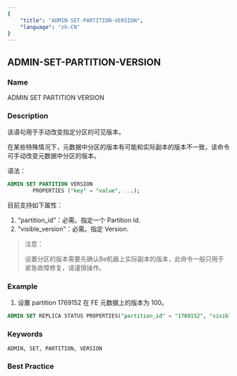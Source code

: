 ```yaml
---
{
    "title": "ADMIN-SET-PARTITION-VERSION",
    "language": "zh-CN"
}
---
```


<!--
Licensed to the Apache Software Foundation (ASF) under one
or more contributor license agreements.  See the NOTICE file
distributed with this work for additional information
regarding copyright ownership.  The ASF licenses this file
to you under the Apache License, Version 2.0 (the
"License"); you may not use this file except in compliance
with the License.  You may obtain a copy of the License at

  http://www.apache.org/licenses/LICENSE-2.0

Unless required by applicable law or agreed to in writing,
software distributed under the License is distributed on an
"AS IS" BASIS, WITHOUT WARRANTIES OR CONDITIONS OF ANY
KIND, either express or implied.  See the License for the
specific language governing permissions and limitations
under the License.
-->

## ADMIN-SET-PARTITION-VERSION

### Name

ADMIN SET PARTITION VERSION

### Description

该语句用于手动改变指定分区的可见版本。

在某些特殊情况下，元数据中分区的版本有可能和实际副本的版本不一致，该命令可手动改变元数据中分区的版本。

语法：

```sql
ADMIN SET PARTITION VERSION
        PROPERTIES ("key" = "value", ...);
```

目前支持如下属性：

1. "partition_id"：必需。指定一个 Partition Id.
2. "visible_version"：必需。指定 Version.

> 注意：
>
>  设置分区的版本需要先确认Be机器上实际副本的版本，此命令一般只用于紧急故障修复，请谨慎操作。

### Example

1. 设置 partition 1769152 在 FE 元数据上的版本为 100。

```sql
ADMIN SET REPLICA STATUS PROPERTIES("partition_id" = "1769152", "visible_version" = "100");
```

### Keywords

    ADMIN, SET, PARTITION, VERSION
    
### Best Practice
